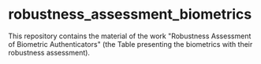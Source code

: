 # robustness_assessment_biometrics
This repository contains the material of the work "Robustness Assessment of Biometric Authenticators" (the Table presenting the biometrics with their robustness assessment).
